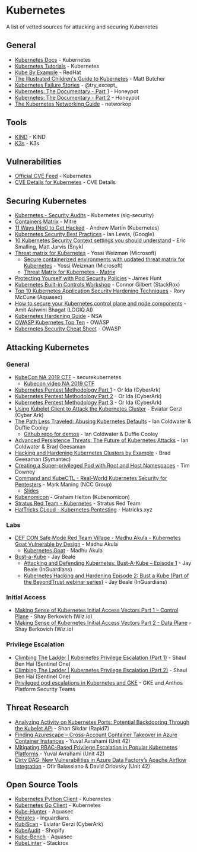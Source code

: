 # Kubernetes

A list of vetted sources for attacking and securing Kubernetes

## General

* [Kubernetes Docs](https://kubernetes.io/docs/home/) - Kubernetes
* [Kubernetes Tutorials](https://kubernetes.io/docs/tutorials/) - Kubernetes
* [Kube By Example](https://kubebyexample.com/) - RedHat
* [The Illustrated Children's Guide to Kubernetes](https://youtu.be/4ht22ReBjno) - Matt Butcher
* [Kubernetes Failure Stories](https://k8s.af/) - @try_except_
* [Kubernetes: The Documentary - Part 1](https://www.youtube.com/watch?v=BE77h7dmoQU) - Honeypot
* [Kubernetes: The Documentary - Part 2](https://www.youtube.com/watch?v=318elIq37PE) - Honeypot
* [The Kubernetes Networking Guide](https://www.tkng.io/) - networkop

## Tools
* [KIND](https://kind.sigs.k8s.io/) - KIND
* [K3s](https://k3s.io/) - K3s

## Vulnerabilities
* [Official CVE Feed](https://kubernetes.io/docs/reference/issues-security/official-cve-feed/) - Kubernetes
* [CVE Details for Kubernetes](https://www.cvedetails.com/vulnerability-list/vendor_id-15867/product_id-34016/Kubernetes-Kubernetes.html) - CVE Details

## Securing Kubernetes

* [Kubernetes - Security Audits](https://github.com/kubernetes/community/tree/master/sig-security) - Kubernetes (sig-security)
* [Containers Matrix](https://attack.mitre.org/matrices/enterprise/containers/) - Mitre
* [11 Ways (Not) to Get Hacked](https://kubernetes.io/blog/2018/07/18/11-ways-not-to-get-hacked/) - Andrew Martin (Kubernetes)
* [Kubernetes Security Best Practices](https://youtu.be/wqsUfvRyYpw) - Ian Lewis, (Google)
* [10 Kubernetes Security Context settings you should understand](https://snyk.io/blog/10-kubernetes-security-context-settings-you-should-understand/) - Eric Smalling, Matt Jarvis (Snyk)
* [Threat matrix for Kubernetes](https://www.microsoft.com/security/blog/2020/04/02/attack-matrix-kubernetes/) - Yossi Weizman (Microsoft)
    * [Secure containerized environments with updated threat matrix for Kubernetes](https://www.microsoft.com/en-us/security/blog/2021/03/23/secure-containerized-environments-with-updated-threat-matrix-for-kubernetes/) - Yossi Weizman (Microsoft)
    * [Threat Matrix for Kubernetes - Matrix](https://microsoft.github.io/Threat-Matrix-for-Kubernetes/)
* [Protecting Yourself with Pod Security Policies](https://starkandwayne.com/blog/protecting-yourself-with-pod-security-policies/) - James Hunt
* [Kubernetes Built-in Controls Workshop](https://securek8s.dev/) - Connor Gilbert (StackRox)
* [Top 10 Kubernetes Application Security Hardening Techniques](https://blog.aquasec.com/kubernetes-hardening-techniques) - Rory McCune (Aquasec)
* [How to secure your Kubernetes control plane and node components](https://www.cncf.io/blog/2021/08/20/how-to-secure-your-kubernetes-control-plane-and-node-components/) - Amit Ashwini Bhagat (LOGIQ.AI)
* [Kubernetes Hardening Guide](https://media.defense.gov/2022/Aug/29/2003066362/-1/-1/0/CTR_KUBERNETES_HARDENING_GUIDANCE_1.2_20220829.PDF) - NSA
* [OWASP Kubernetes Top Ten](https://owasp.org/www-project-kubernetes-top-ten/) - OWASP
* [Kubernetes Security Cheat Sheet](https://cheatsheetseries.owasp.org/cheatsheets/Kubernetes_Security_Cheat_Sheet.html) - OWASP

## Attacking Kubernetes

### General

* [KubeCon NA 2019 CTF](https://securekubernetes.com/) - securekubernetes
  * [Kubecon video NA 2019 CTF](https://youtu.be/UdMFTdeAL1s)
* [Kubernetes Pentest Methodology Part 1](https://www.cyberark.com/resources/threat-research-blog/kubernetes-pentest-methodology-part-1) - Or Ida (CyberArk)
* [Kubernetes Pentest Methodology Part 2](https://www.cyberark.com/resources/conjur-secrets-manager-enterprise/kubernetes-pentest-methodology-part-2) - Or Ida (CyberArk)
* [Kubernetes Pentest Methodology Part 3](https://www.cyberark.com/resources/conjur-secrets-manager-enterprise/kubernetes-pentest-methodology-part-3) - Or Ida (CyberArk)
* [Using Kubelet Client to Attack the Kubernetes Cluster](https://www.cyberark.com/resources/secure-devops-pipelines-and-cloud-native-apps/using-kubelet-client-to-attack-the-kubernetes-cluster) - Eviatar Gerzi (Cyber Ark)
* [The Path Less Traveled: Abusing Kubernetes Defaults](https://youtu.be/HmoVSmTIOxM) - Ian Coldwater & Duffie Cooley
  * [Github repo for demos](https://github.com/mauilion/blackhat-2019) - Ian Coldwater & Duffie Cooley
* [Advanced Persistence Threats: The Future of Kubernetes Attacks](https://youtu.be/auUgVullAWM) - Ian Coldwater & Brad Geesaman
* [Hacking and Hardening Kubernetes Clusters by Example](https://youtu.be/vTgQLzeBfRU) - Brad Geesaman (Symantec)
* [Creating a Super-privileged Pod with Root and Host Namespaces](https://downey.io/notes/dev/kubernetes-privileged-root-pod-example) - Tim Downey
* [Command and KubeCTL - Real-World Kubernetes Security for Pentesters](https://www.youtube.com/watch?v=cRbHILH4f0A) - Mark Maning (NCC Group)
  * [Slides](https://docs.google.com/presentation/d/1y6KGGT5Uw27cCgFMKiGv0NjRhq8YvjY_S9UG8s_TThg)
* [Kubenomicon](https://kubenomicon.com/Kubenomicon.html) - Graham Helton (Kubenomicon)
* [Stratus Red Team - Kubernetes](https://stratus-red-team.cloud/attack-techniques/kubernetes/) - Stratus Red Team
* [HatTricks CLoud - Kubernetes Pentesting](https://cloud.hacktricks.xyz/pentesting-cloud/kubernetes-security) - Hatricks.xyz

### Labs
* [DEF CON Safe Mode Red Team Village - Madhu Akula - Kubernetes Goat Vulnerable by Design](https://youtu.be/aEaSZJRbnTo) - Madhu Akula
    * [Kubernetes Goat](https://github.com/madhuakula/kubernetes-goat) - Madhu Akula
* [Bust-a-Kube](https://www.bustakube.com/) - Jay Beale
   * [Attacking and Defending Kubernetes: Bust-A-Kube – Episode 1](https://www.inguardians.com/blog/attacking-and-defending-kubernetes-bust-a-kube-episode-1/) - Jay Beale (InGuardians)
   * [Kubernetes Hacking and Hardening Episode 2: Bust a Kube (Part of the BeyondTrust webinar series)](https://www.beyondtrust.com/resources/webinars/kubernetes-hacking-and-hardening-episode-2-bust-a-kube) - Jay Beale (InGuardians)

### Initial Access
* [Making Sense of Kubernetes Initial Access Vectors Part 1 – Control Plane](https://www.wiz.io/blog/making-sense-of-kubernetes-initial-access-vectors-part-1-control-plane) - Shay Berkovich (Wiz.io)
* [Making Sense of Kubernetes Initial Access Vectors Part 2 - Data Plane](https://www.wiz.io/blog/kubernetes-data-plane) - Shay Berkovich (Wiz.io)

### Privilege Escalation
* [Climbing The Ladder | Kubernetes Privilege Escalation (Part 1)](https://www.sentinelone.com/blog/climbing-the-ladder-kubernetes-privilege-escalation-part-1/) - Shaul Ben Hai (Sentinel One)
* [Climbing The Ladder | Kubernetes Privilege Escalation (Part 2)](https://www.sentinelone.com/blog/climbing-the-ladder-kubernetes-privilege-escalation-part-2/) - Shaul Ben Hai (Sentinel One)
* [Privileged pod escalations in Kubernetes and GKE](https://security.googleblog.com/2022/05/privileged-pod-escalations-in.html) - GKE and Anthos Platform Security Teams

## Threat Research
* [Analyzing Activity on Kubernetes Ports: Potential Backdooring Through the Kubelet API](https://blog.rapid7.com/2018/06/27/analyzing-the-kubernetes-hack-backdooring-through-the-kubelet-api/) - Shan Sikdar (Rapid7)
* [Finding Azurescape – Cross-Account Container Takeover in Azure Container Instances](https://unit42.paloaltonetworks.com/azure-container-instances/) - Yuval Avrahami (Unit 42)
* [Mitigating RBAC-Based Privilege Escalation in Popular Kubernetes Platforms](https://unit42.paloaltonetworks.com/kubernetes-privilege-escalation/) - Yuval Avrahami (Unit 42)
* [Dirty DAG: New Vulnerabilities in Azure Data Factory’s Apache Airflow Integration](https://unit42.paloaltonetworks.com/azure-data-factory-apache-airflow-vulnerabilities/) - Ofir Balassiano & David Orlovsky (Unit 42)

## Open Source Tools

* [Kubernetes Python Client](https://github.com/kubernetes-client/python) - Kubernetes
* [Kubernetes Go Client](https://github.com/kubernetes/client-go) - Kubernetes
* [Kube-Hunter](https://github.com/aquasecurity/kube-hunter) - Aquasec
* [Peirates](https://github.com/inguardians/peirates) - Inguardians
* [KubiScan](https://github.com/cyberark/KubiScan) - Eviatar Gerzi (CyberArk)
* [KubeAudit](https://github.com/Shopify/kubeaudit) - Shopify
* [Kube-Bench](https://github.com/aquasecurity/kube-bench) - Aquasec
* [KubeLinter](https://github.com/stackrox/kube-linter) - Stackrox
